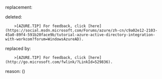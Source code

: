 replacement:

deleted:

		>[AZURE.TIP] For feedback, click [here](https://social.msdn.microsoft.com/Forums/azure/zh-cn/c9a02e12-2103-45a0-89f4-591b20face9b/tutorial-azure-active-directory-integration-with-workcom?forum=WindowsAzureAD).

replaced by:

		>[AZURE.TIP] For feedback, click [here](http://go.microsoft.com/fwlink/?LinkId=529836).

reason: ()

